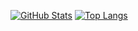 [![GitHub Stats](https://gh-readme-profile.vercel.app/api?username=Kertsu)](https://github.com/Kertsu/github-readme-profile)
[![Top Langs](https://github-readme-stats.vercel.app/api/top-langs/?username=Kertsu)](https://github.com/Kertsu/github-readme-stats)
